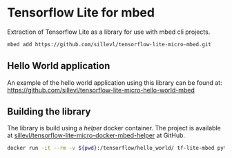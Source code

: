 # Tensorflow Lite for mbed

Extraction of Tensorflow Lite as a library for use with mbed cli projects.

```sh
mbed add https://github.com/sillevl/tensorflow-lite-micro-mbed.git
```

## Hello World application

An example of the hello world application using this library can be found at: https://github.com/sillevl/tensorflow-lite-micro-hello-world-mbed

## Building the library

The library is build using a _helper_ docker container. The project is available at [sillevl/tensorflow-lite-micro-docker-mbed-helper](https://github.com/sillevl/tensorflow-lite-micro-docker-mbed-helper) at GitHub.

```sh
docker run -it --rm -v ${pwd}:/tensorflow/hello_world/ tf-lite-mbed python3 tensorflow/lite/micro/tools/project_generation/create_tflm_tree.py /tensorflow/hello_world/
```
